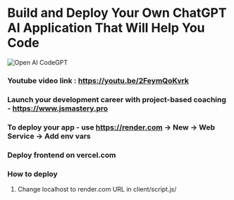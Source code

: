 # Build and Deploy Your Own ChatGPT AI Application That Will Help You Code
![Open AI CodeGPT](https://i.ibb.co/LS4DRhb/image-257.png)

### Youtube video link : https://youtu.be/2FeymQoKvrk 
### Launch your development career with project-based coaching - https://www.jsmastery.pro
### To deploy your app - use https://render.com -> New -> Web Service -> Add env vars

### Deploy frontend on vercel.com

### How to deploy
1. Change localhost to render.com URL in client/script.js/